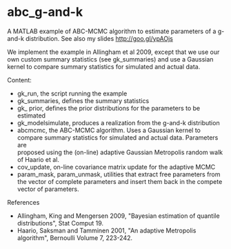 # abc_g-and-k

A MATLAB example of ABC-MCMC algorithm to estimate parameters of a g-and-k distribution. See also my slides http://goo.gl/ypAOjs

We implement the example in Allingham et al 2009, except that we use our own custom summary statistics (see gk_summaries)
and use a Gaussian kernel to compare summary statistics for simulated and actual data.

Content:
- gk_run, the script running the example
- gk_summaries, defines the summary statistics
- gk_ prior, defines the prior distributions for the parameters to be estimated
- gk_modelsimulate, produces a realization from the g-and-k distribution
- abcmcmc, the ABC-MCMC algorithm. Uses a Gaussian kernel to compare summary statistics for simulated and actual data. Parameters are  
           proposed using the (on-line) adaptive Gaussian Metropolis random walk of Haario et al.
- cov_update, on-line covariance matrix update for the adaptive MCMC
- param_mask, param_unmask, utilities that extract free parameters from the vector of complete parameters and insert them back in the compete               vector of parameters.

References
- Allingham, King and Mengersen 2009, "Bayesian estimation of quantile distributions", Stat Comput 19.
- Haario, Saksman and Tamminen 2001, "An adaptive Metropolis algorithm", Bernoulli Volume 7, 223-242.
